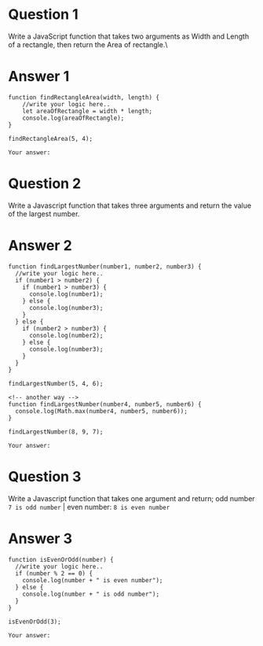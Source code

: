 # Question 1

Write a JavaScript function that takes two arguments as Width and Length of a rectangle, then return the Area of rectangle.\

# Answer 1

```
function findRectangleArea(width, length) {
    //write your logic here..
    let areaOfRectangle = width * length;
    console.log(areaOfRectangle);
}

findRectangleArea(5, 4);
```

```
Your answer:
```

# Question 2

Write a Javascript function that takes three arguments and return the value of the largest number.

# Answer 2

```
function findLargestNumber(number1, number2, number3) {
  //write your logic here..
  if (number1 > number2) {
    if (number1 > number3) {
      console.log(number1);
    } else {
      console.log(number3);
    }
  } else {
    if (number2 > number3) {
      console.log(number2);
    } else {
      console.log(number3);
    }
  }
}

findLargestNumber(5, 4, 6);
```

```
<!-- another way -->
function findLargestNumber(number4, number5, number6) {
  console.log(Math.max(number4, number5, number6));
}

findLargestNumber(8, 9, 7);
```

```
Your answer:
```

# Question 3

Write a Javascript function that takes one argument and return;
odd number `7 is odd number` | even number: `8 is even number`

# Answer 3

```
function isEvenOrOdd(number) {
  //write your logic here..
  if (number % 2 == 0) {
    console.log(number + " is even number");
  } else {
    console.log(number + " is odd number");
  }
}

isEvenOrOdd(3);
```

```
Your answer:
```
